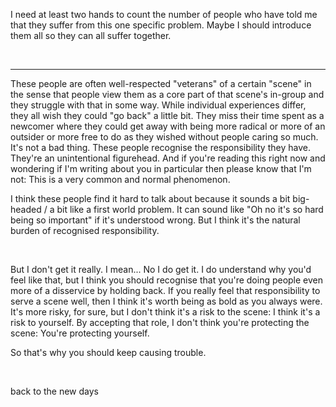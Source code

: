 I need at least two hands to count the number of people who have told me that they suffer from this one specific problem. Maybe I should introduce them all so they can all suffer together. 

<br>

---

These people are often well-respected "veterans" of a certain "scene" in the sense that people view them as a core part of that scene's in-group and they struggle with that in some way. While individual experiences differ, they all wish they could "go back" a little bit. They miss their time spent as a newcomer where they could get away with being more radical or more of an outsider or more free to do as they wished without people caring so much. It's not a bad thing. These people recognise the responsibility they have. They're an unintentional figurehead. And if you're reading this right now and wondering if I'm writing about you in particular then please know that I'm not: This is a very common and normal phenomenon.

I think these people find it hard to talk about because it sounds a bit big-headed / a bit like a first world problem. It can sound like "Oh no it's so hard being so important" if it's understood wrong. But I think it's the natural burden of recognised responsibility.

<br>

But I don't get it really. I mean... No I do get it. I do understand why you'd feel like that, but I think you should recognise that you're doing people even more of a disservice by holding back. If you really feel that responsibility to serve a scene well, then I think it's worth being as bold as you always were. It's more risky, for sure, but I don't think it's a risk to the scene: I think it's a risk to yourself. By accepting that role, I don't think you're protecting the scene: You're protecting yourself. 

So that's why you should keep causing trouble.

<br>

back to the new days
